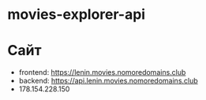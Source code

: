 # movies-explorer-api

# Сайт
- frontend: https://lenin.movies.nomoredomains.club
- backend: https://api.lenin.movies.nomoredomains.club
- 178.154.228.150
